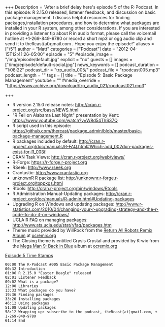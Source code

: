 +++
Description = "After a brief delay here's episode 5 of the R-Podcast. In this episode: R 2.15.0 released, listener feedback, and discussion on basic package management. I discuss helpful resources for finding packages,installation procedures, and how to determine what packages are installed in your R system, among other considerations. If you are interested in providing a listener tip about R in audio format, please call the voicemail hotline at +1-269-849-9780 or record a short mp3 or ogg audio clip and send it to theRcast(at)gmail.com . Hope you enjoy the episode!"
aliases = ["/5"]
author = "Matt"
categories = ["Podcast"]
date = "2012-04-15T12:41:26-05:00"
episode = "5"
#episode_image = "/img/episode/default.jpg"
explicit = "no"
guests = []
images = ["/img/episode/default-social.jpg"]
news_keywords = []
podcast_duration = "1:08:22"
podcast_dir = "trp_audio_005/"
podcast_file = "rpodcast005.mp3"
podcast_length = ""
tags = []
title = "Episode 5: Basic Package Management"
youtube = ""
#media_override = "https://www.archive.org/download/trp_audio_021/rpodcast021.mp3"

+++

-   R version 2.15.0 release notes: <http://cran.r-project.org/src/base/NEWS.html>
-   "R Fell on Alabama Last Night" presentation by Kent: <https://www.youtube.com/watch?v=W8d54ThS37Q>
-   R script used in this episode: <https://github.com/thercast/package_admin/blob/master/basic-package-management.R>
-   R packages included by default: <http://cran.r-project.org/doc/manuals/R-FAQ.html#Which-add_002don-packages-exist-for-R_003f>
-   CRAN Task Views: <http://cran.r-project.org/web/views/>
-   R-Forge: <https://r-forge.r-project.org>
-   RSeek: <http://www.rseek.org>
-   Crantastic: <http://www.crantastic.org>
-   unknownR R package list: <http://unknownr.r-forge.r-project.org/toppkgs.html>
-   Rtools: <http://cran.r-project.org/bin/windows/Rtools>
-   R Administration Manual-Updating packages: <http://cran.r-project.org/doc/manuals/R-admin.html#Updating-packages>
-   Upgrading R on Windows and updating packages: <http://www.r-statistics.com/2010/04/changing-your-r-upgrading-strategy-and-the-r-code-to-do-it-on-windows/>
-   UCLA R FAQ on managing packages: <http://www.ats.ucla.edu/stat/r/faq/packages.htm>
-   Theme music provided by WillRock from the [Return All Robots Remix Album](http://ocremix.org/events/returnallrobots/) at [ocremix.org](http://ocremix.org/)
-   The Closing theme is entitled Crysis Crystal and provided by K-wix from the [Mega Man 9: Back in Blue](http://backinblue.ocremix.org/) album at [ocremix.org](http://ocremix.org/)

<span style="text-decoration: underline;">Episode 5 Time Stamps</span>

    00:00 The R-Podcast #005 Basic Package Management
    00:32 Introduction
    01:06 R 2.15.0 "Easter Beagle" released
    02:01 Listener Feedback
    09:02 What is a package?
    12:00 Libraries
    13:33 What packages do you have?
    19:36 Finding packages
    33:26 Installing packages
    46:12 Using packages
    51:08 Updating packages
    58:12 Wrapping up: subscribe to the podcast, theRcast(at)gmail.com, + 1-269-849-9780
    61:14 End